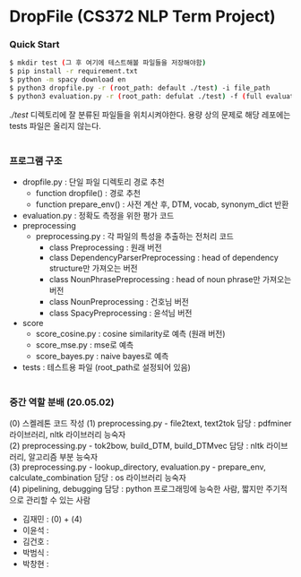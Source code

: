 # DropFile (CS372 NLP Term Project)


### Quick Start

```bash
$ mkdir test (그 후 여기에 테스트해볼 파일들을 저장해야함)
$ pip install -r requirement.txt
$ python -m spacy download en
$ python3 dropfile.py -r (root_path: default ./test) -i file_path
$ python3 evaluation.py -r (root_path: defulat ./test) -f (full evaluation)
```
*./test* 디렉토리에 잘 분류된 파일들을 위치시켜야한다. 용량 상의 문제로 해당 레포에는 tests 파일은 올리지 않는다.  
&nbsp;


### 프로그램 구조
- dropfile.py : 단일 파일 디렉토리 경로 추천
    - function dropfile() : 경로 추천
    - function prepare_env() : 사전 계산 후, DTM, vocab, synonym_dict 반환
- evaluation.py : 정확도 측정을 위한 평가 코드
- preprocessing
    - preprocessing.py : 각 파일의 특성을 추출하는 전처리 코드
        - class Preprocessing : 원래 버전
        - class DependencyParserPreprocessing : head of dependency structure만 가져오는 버전
        - class NounPhrasePreprocessing : head of noun phrase만 가져오는 버전
        - class NounPreprocessing : 건호님 버전
        - class SpacyPreprocessing : 윤석님 버전
- score
    - score_cosine.py : cosine similarity로 예측 (원래 버전)
    - score_mse.py : mse로 예측
    - score_bayes.py : naive bayes로 예측
- tests : 테스트용 파일 (root_path로 설정되어 있음)  
&nbsp;  
   
### 중간 역할 분배 (20.05.02)
(0) 스켈레톤 코드 작성
(1) preprocessing.py - file2text, text2tok 담당 : pdfminer 라이브러리, nltk 라이브러리 능숙자  
(2) preprocessing.py - tok2bow, build_DTM, build_DTMvec 담당 : nltk 라이브러리, 알고리즘 부분 능숙자  
(3) preprocessing.py - lookup_directory, evaluation.py - prepare_env, calculate_combination 담당 : os 라이브러리 능숙자  
(4) pipelining, debugging 담당 : python 프로그래밍에 능숙한 사람, 짧지만 주기적으로 관리할 수 있는 사람

- 김재민 : (0) + (4)
- 이윤석 : 
- 김건호 : 
- 박범식 : 
- 박창현 : 